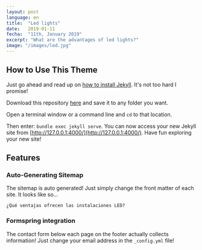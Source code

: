 ```yaml
---
layout: post
language: en
title:  "Led lights"
date:   2019-01-11
fecha:  "11th, January 2019"
excerpt: "What are the advantages of led lights?"
image: "/images/led.jpg"
---
```


## How to Use This Theme
Just go ahead and read up on [how to install Jekyll](https://jekyllrb.com/). It's not too hard I promise!

Download this repository [here](https://github.com/iwiedenm/jekyll-theme-massively) and save it to any folder you want.

Open a terminal window or a command line and ```cd``` to that location.

Then enter: ```bundle exec jekyll serve```. You can now access your new Jekyll site from [http://127.0.0.1:4000/](http://127.0.0.1:4000/). Have fun exploring your new site!

## Features
### Auto-Generating Sitemap
The sitemap is auto generated! Just simply change the front matter of each site. It looks like so...

```
¿Qué ventajas ofrecen las instalaciones LED?
```

### Formspring integration
The contact form below each page on the footer actually collects information! Just change your email address in the ```_config.yml``` file!
